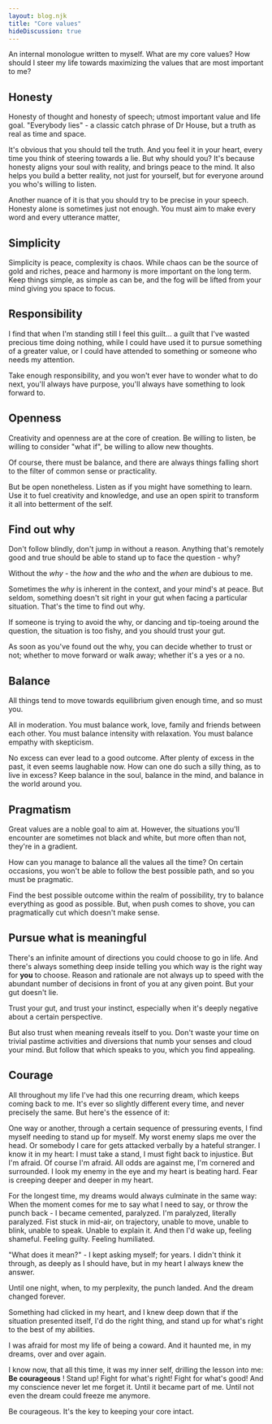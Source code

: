 ```yaml
---
layout: blog.njk
title: "Core values"
hideDiscussion: true
---
```


An internal monologue written to myself. What are my core values? How should I steer my life towards maximizing the values that are most important to me?

## Honesty

Honesty of thought and honesty of speech; utmost important value and life goal. "Everybody lies" - a classic catch phrase of Dr House, but a truth as real as time and space.

It's obvious that you should tell the truth. And you feel it in your heart, every time you think of steering towards a lie. But why should you? It's because honesty aligns your soul with reality, and brings peace to the mind. It also helps you build a better reality, not just for yourself, but for everyone around you who's willing to listen.

Another nuance of it is that you should try to be precise in your speech. Honesty alone is sometimes just not enough. You must aim to make every word and every utterance matter,

## Simplicity

Simplicity is peace, complexity is chaos. While chaos can be the source of gold and riches, peace and harmony is more important on the long term. Keep things simple, as simple as can be, and the fog will be lifted from your mind giving you space to focus.

## Responsibility

I find that when I'm standing still I feel this guilt... a guilt that I've wasted precious time doing nothing, while I could have used it to pursue something of a greater value, or I could have attended to something or someone who needs my attention.

Take enough responsibility, and you won't ever have to wonder what to do next, you'll always have purpose, you'll always have something to look forward to.

## Openness

Creativity and openness are at the core of creation. Be willing to listen, be willing to consider "what if", be willing to allow new thoughts.

Of course, there must be balance, and there are always things falling short to the filter of common sense or practicality.

But be open nonetheless. Listen as if you might have something to learn. Use it to fuel creativity and knowledge, and use an open spirit to transform it all into betterment of the self.

## Find out why

Don't follow blindly, don't jump in without a reason. Anything that's remotely good and true should be able to stand up to face the question - why?

Without the _why_ - the _how_ and the _who_ and the _when_ are dubious to me.

Sometimes the _why_ is inherent in the context, and your mind's at peace. But seldom, something doesn't sit right in your gut when facing a particular situation. That's the time to find out why.

If someone is trying to avoid the why, or dancing and tip-toeing around the question, the situation is too fishy, and you should trust your gut.

As soon as you've found out the why, you can decide whether to trust or not; whether to move forward or walk away; whether it's a yes or a no.

## Balance

All things tend to move towards equilibrium given enough time, and so must you.

All in moderation. You must balance work, love, family and friends between each other. You must balance intensity with relaxation. You must balance empathy with skepticism.

No excess can ever lead to a good outcome. After plenty of excess in the past, it even seems laughable now. How can one do such a silly thing, as to live in excess? Keep balance in the soul, balance in the mind, and balance in the world around you.

## Pragmatism

Great values are a noble goal to aim at. However, the situations you'll encounter are sometimes not black and white, but more often than not, they're in a gradient.

How can you manage to balance all the values all the time? On certain occasions, you won't be able to follow the best possible path, and so you must be pragmatic.

Find the best possible outcome within the realm of possibility, try to balance everything as good as possible. But, when push comes to shove, you can pragmatically cut which doesn't make sense.

## Pursue what is meaningful

There's an infinite amount of directions you could choose to go in life. And there's always something deep inside telling you which way is the right way for **you** to choose. Reason and rationale are not always up to speed with the abundant number of decisions in front of you at any given point. But your gut doesn't lie.

Trust your gut, and trust your instinct, especially when it's deeply negative about a certain perspective.

But also trust when meaning reveals itself to you. Don't waste your time on trivial pastime activities and diversions that numb your senses and cloud your mind. But follow that which speaks to you, which you find appealing.

## Courage

All throughout my life I've had this one recurring dream, which keeps coming back to me. It's ever so slightly different every time, and never precisely the same. But here's the essence of it:

One way or another, through a certain sequence of pressuring events, I find myself needing to stand up for myself. My worst enemy slaps me over the head. Or somebody I care for gets attacked verbally by a hateful stranger. I know it in my heart: I must take a stand, I must fight back to injustice. But I'm afraid. Of course I'm afraid. All odds are against me, I'm cornered and surrounded. I look my enemy in the eye and my heart is beating hard. Fear is creeping deeper and deeper in my heart.

For the longest time, my dreams would always culminate in the same way: When the moment comes for me to say what I need to say, or throw the punch back - I became cemented, paralyzed. I'm paralyzed, literally paralyzed. Fist stuck in mid-air, on trajectory, unable to move, unable to blink, unable to speak. Unable to explain it. And then I'd wake up, feeling shameful. Feeling guilty. Feeling humiliated. 

"What does it mean?" - I kept asking myself; for years. I didn't think it through, as deeply as I should have, but in my heart I always knew the answer.

Until one night, when, to my perplexity, the punch landed. And the dream changed forever.

Something had clicked in my heart, and I knew deep down that if the situation presented itself, I'd do the right thing, and stand up for what's right to the best of my abilities. 

I was afraid for most my life of being a coward. And it haunted me, in my dreams, over and over again. 

I know now, that all this time, it was my inner self, drilling the lesson into me: **Be courageous** ! Stand up! Fight for what's right! Fight for what's good! And my conscience never let me forget it. Until it became part of me. Until not even the dream could freeze me anymore. 

Be courageous. It's the key to keeping your core intact.
